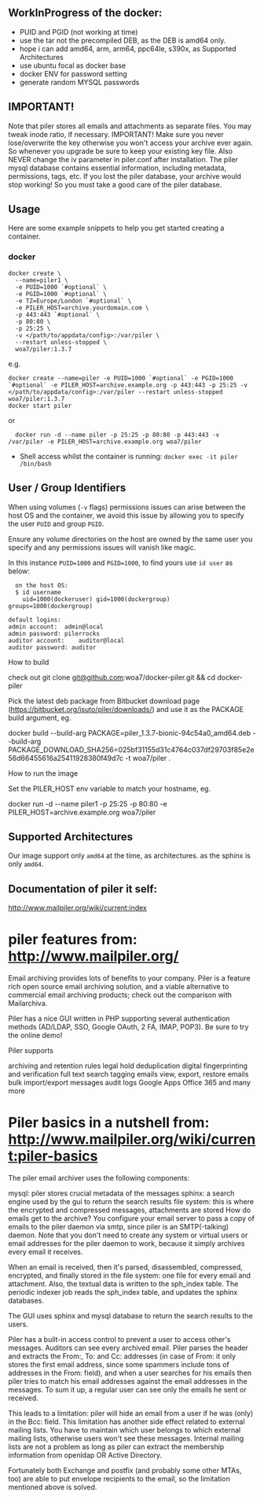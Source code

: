 ## WorkInProgress of the docker:
- PUID and PGID (not working at time)
- use the tar not the precompiled DEB, as the DEB is amd64 only.
- hope i can add amd64, arm, arm64, ppc64le, s390x, as Supported Architectures
- use ubuntu focal as docker base
- docker ENV for password setting
- generate random MYSQL passwords

## IMPORTANT!
Note that piler stores all emails and attachments as separate files. You may tweak inode ratio, if necessary.
IMPORTANT! Make sure you never lose/overwrite the key otherwise you won't access your archive ever again. So whenever you upgrade be sure to keep your existing key file. Also NEVER change the iv parameter in piler.conf after installation. The piler mysql database contains essential information, including metadata, permissions, tags, etc. If you lost the piler database, your archive would stop working! So you must take a good care of the piler database.


## Usage

Here are some example snippets to help you get started creating a container.

### docker

```
docker create \
  --name=piler1 \
  -e PUID=1000 `#optional` \
  -e PGID=1000 `#optional` \
  -e TZ=Europe/London `#optional` \
  -e PILER_HOST=archive.yourdomain.com \
  -p 443:443 `#optional` \
  -p 80:80 \
  -p 25:25 \
  -v </path/to/appdata/config>:/var/piler \
  --restart unless-stopped \
  woa7/piler:1.3.7
```
e.g.
```
docker create --name=piler -e PUID=1000 `#optional` -e PGID=1000 `#optional` -e PILER_HOST=archive.example.org -p 443:443 -p 25:25 -v </path/to/appdata/config>:/var/piler --restart unless-stopped woa7/piler:1.3.7
docker start piler
```
or
```
  docker run -d --name piler -p 25:25 -p 80:80 -p 443:443 -v /var/piler -e PILER_HOST=archive.example.org woa7/piler
```
* Shell access whilst the container is running: `docker exec -it piler /bin/bash`


## User / Group Identifiers

When using volumes (`-v` flags) permissions issues can arise between the host OS and the container, we avoid this issue by allowing you to specify the user `PUID` and group `PGID`.

Ensure any volume directories on the host are owned by the same user you specify and any permissions issues will vanish like magic.

In this instance `PUID=1000` and `PGID=1000`, to find yours use `id user` as below:

```
  on the host OS:
  $ id username
    uid=1000(dockeruser) gid=1000(dockergroup) groups=1000(dockergroup)
```
```
default logins:
admin account:	admin@local
admin password: pilerrocks
auditor account:	auditor@local
auditor password: auditor
```

How to build

check out 
  git clone git@github.com:woa7/docker-piler.git && cd docker-piler

  Pick the latest deb package from Bitbucket download page (https://bitbucket.org/jsuto/piler/downloads/)
  and use it as the PACKAGE build argument, eg.

  docker build --build-arg PACKAGE=piler_1.3.7-bionic-94c54a0_amd64.deb --build-arg PACKAGE_DOWNLOAD_SHA256=025bf31155d31c4764c037df29703f85e2e56d66455616a25411928380f49d7c -t woa7/piler .

How to run the image

  Set the PILER_HOST env variable to match your hostname, eg.

  docker run -d --name piler1 -p 25:25 -p 80:80 -e PILER_HOST=archive.example.org woa7/piler


## Supported Architectures

Our image support only `amd64` at the time, as architectures. as the sphinx is only `amd64`.

## Documentation of piler it self:
http://www.mailpiler.org/wiki/current:index

# piler features from: http://www.mailpiler.org/
Email archiving provides lots of benefits to your company. Piler is a feature rich open source email archiving solution, and a viable alternative to commercial email archiving products; check out the comparison with Mailarchiva.

Piler has a nice GUI written in PHP supporting several authentication methods (AD/LDAP, SSO, Google OAuth, 2 FA, IMAP, POP3). Be sure to try the online demo!

Piler supports

archiving and retention rules
legal hold
deduplication
digital fingerprinting and verification
full text search
tagging emails
view, export, restore emails
bulk import/export messages
audit logs
Google Apps
Office 365
and many more

# Piler basics in a nutshell from: http://www.mailpiler.org/wiki/current:piler-basics
The piler email archiver uses the following components:

mysql: piler stores crucial metadata of the messages
sphinx: a search engine used by the gui to return the search results
file system: this is where the encrypted and compressed messages, attachments are stored
How do emails get to the archive? You configure your email server to pass a copy of emails to the piler daemon via smtp, since piler is an SMTP(-talking) daemon. Note that you don't need to create any system or virtual users or email addresses for the piler daemon to work, because it simply archives every email it receives.

When an email is received, then it's parsed, disassembled, compressed, encrypted, and finally stored in the file system: one file for every email and attachment. Also, the textual data is written to the sph_index table. The periodic indexer job reads the sph_index table, and updates the sphinx databases.

The GUI uses sphinx and mysql database to return the search results to the users.

Piler has a built-in access control to prevent a user to access other's messages. Auditors can see every archived email. Piler parses the header and extracts the From:, To: and Cc: addresses (in case of From: it only stores the first email address, since some spammers include tons of addresses in the From: field), and when a user searches for his emails then piler tries to match his email addresses against the email addresses in the messages. To sum it up, a regular user can see only the emails he sent or received.

This leads to a limitation: piler will hide an email from a user if he was (only) in the Bcc: field. This limitation has another side effect related to external mailing lists. You have to maintain which user belongs to which external mailing lists, otherwise users won't see these messages. Internal mailing lists are not a problem as long as piler can extract the membership information from openldap OR Active Directory.

Fortunately both Exchange and postfix (and probably some other MTAs, too) are able to put envelope recipients to the email, so the limitation mentioned above is solved.

